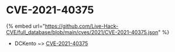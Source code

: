 # CVE-2021-40375
{% embed url="https://github.com/Live-Hack-CVE/full_database/blob/main/cves/2021/CVE-2021-40375.json" %}

* DCKento ~> [CVE-2021-40375](https://www.alice-snow.ru/2021/database/cve-2021-40375/cve-2021-40375-dckento)